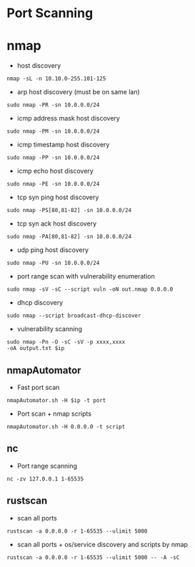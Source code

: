 # Port Scanning

# nmap

- host discovery

```
nmap -sL -n 10.10.0-255.101-125

```

- arp host discovery (must be on same lan)

```
sudo nmap -PR -sn 10.0.0.0/24

```

- icmp address mask host discovery

```
sudo nmap -PM -sn 10.0.0.0/24

```

- icmp timestamp host discovery

```
sudo nmap -PP -sn 10.0.0.0/24

```

- icmp echo host discovery

```
sudo nmap -PE -sn 10.0.0.0/24

```

- tcp syn ping host discovery

```
sudo nmap -PS[80,81-82] -sn 10.0.0.0/24

```

- tcp syn ack host discovery

```
sudo nmap -PA[80,81-82] -sn 10.0.0.0/24

```

- udp ping host discovery

```
sudo nmap -PU -sn 10.0.0.0/24

```

- port range scan with vulnerability enumeration

```
sudo nmap -sV -sC --script vuln -oN out.nmap 0.0.0.0

```

- dhcp discovery

```
sudo nmap --script broadcast-dhcp-discover

```

- vulnerability scanning

```
sudo nmap -Pn -O -sC -sV -p xxxx,xxxx
-oA output.txt $ip

```

## nmapAutomator

- Fast port scan

```
nmapAutomator.sh -H $ip -t port

```

- Port scan + nmap scripts

```
nmapAutomator.sh -H 0.0.0.0 -t script

```

## nc

- Port range scanning

```
nc -zv 127.0.0.1 1-65535

```

## rustscan

- scan all ports

```
rustscan -a 0.0.0.0 -r 1-65535 --ulimit 5000

```

- scan all ports + os/service discovery and scripts by nmap

```
rustscan -a 0.0.0.0 -r 1-65535 --ulimit 5000 -- -A -sC

```
